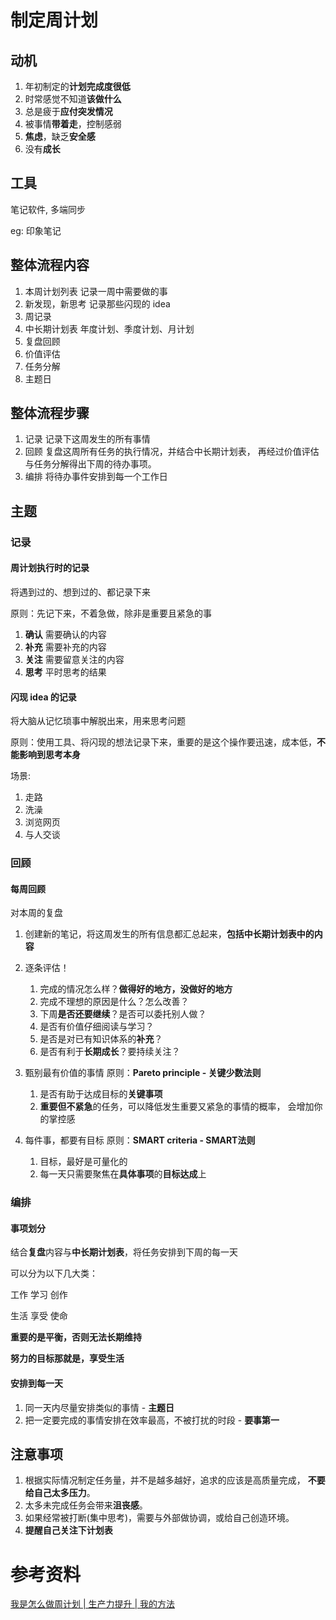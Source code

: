# 制定周计划


## 动机
1. 年初制定的**计划完成度很低**
2. 时常感觉不知道**该做什么**
3. 总是疲于**应付突发情况**
4. 被事情**带着走**，控制感弱
5. **焦虑**，缺乏**安全感**
6. 没有**成长**

## 工具
笔记软件, 多端同步

eg: 印象笔记

## 整体流程内容
1. 本周计划列表  记录一周中需要做的事
2. 新发现，新思考 记录那些闪现的 idea
3. 周记录
4. 中长期计划表 年度计划、季度计划、月计划
5. 复盘回顾
6. 价值评估
7. 任务分解
8. 主题日

## 整体流程步骤
1. 记录
   记录下这周发生的所有事情
2. 回顾
   复盘这周所有任务的执行情况，并结合中长期计划表，
   再经过价值评估与任务分解得出下周的待办事项。
3. 编排
   将待办事件安排到每一个工作日

## 主题

### 记录

#### 周计划执行时的记录
将遇到过的、想到过的、都记录下来

原则：先记下来，不着急做，除非是重要且紧急的事

1. **确认**
   需要确认的内容
2. **补充**
   需要补充的内容
3. **关注**
   需要留意关注的内容
4. **思考**
   平时思考的结果

#### 闪现 idea 的记录
将大脑从记忆琐事中解脱出来，用来思考问题

原则：使用工具、将闪现的想法记录下来，重要的是这个操作要迅速，成本低，**不能影响到思考本身**

场景:
1. 走路
2. 洗澡
3. 浏览网页
4. 与人交谈

### 回顾
#### 每周回顾
对本周的复盘
1. 创建新的笔记，将这周发生的所有信息都汇总起来，**包括中长期计划表中的内容**
2. 逐条评估！
    1. 完成的情况怎么样？**做得好的地方，没做好的地方**
    2. 完成不理想的原因是什么？怎么改善？
    3. 下周**是否还要继续**？是否可以委托别人做？
    4. 是否有价值仔细阅读与学习？
    5. 是否是对已有知识体系的**补充**？
    6. 是否有利于**长期成长**？要持续关注？

3. 甄别最有价值的事情
   原则：**Pareto principle - 关键少数法则**
    1. 是否有助于达成目标的**关键事项**
    2. **重要但不紧急**的任务，可以降低发生重要又紧急的事情的概率，
       会增加你的掌控感

4. 每件事，都要有目标
   原则：**SMART criteria - SMART法则**
    1. 目标，最好是可量化的
    2. 每一天只需要聚焦在**具体事项**的**目标达成**上

### 编排
#### 事项划分
结合**复盘**内容与**中长期计划表**，将任务安排到下周的每一天

可以分为以下几大类：

工作   学习    创作

生活   享受    使命

**重要的是平衡，否则无法长期维持**

**努力的目标那就是，享受生活**

#### 安排到每一天
1. 同一天内尽量安排类似的事情 - **主题日**
2. 把一定要完成的事情安排在效率最高，不被打扰的时段 - **要事第一**

## 注意事项

1. 根据实际情况制定任务量，并不是越多越好，追求的应该是高质量完成，
   **不要给自己太多压力**。
2. 太多未完成任务会带来**沮丧感**。
3. 如果经常被打断(集中思考)，需要与外部做协调，或给自己创造环境。
4. **提醒自己关注下计划表**

# 参考资料
[我是怎么做周计划 | 生产力提升 | 我的方法](https://www.bilibili.com/video/BV1gJ411k7i9?spm_id_from=333.999.0.0&vd_source=c0bd412f4e3efd5d80e196d81c024209)
